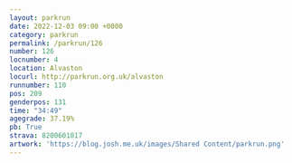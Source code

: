 ```yaml
---
layout: parkrun
date: 2022-12-03 09:00 +0000
category: parkrun
permalink: /parkrun/126
number: 126
locnumber: 4
location: Alvaston
locurl: http://parkrun.org.uk/alvaston
runnumber: 110
pos: 209
genderpos: 131
time: "34:49"
agegrade: 37.19%
pb: True
strava: 8200601017
artwork: 'https://blog.josh.me.uk/images/Shared Content/parkrun.png'
---
```

